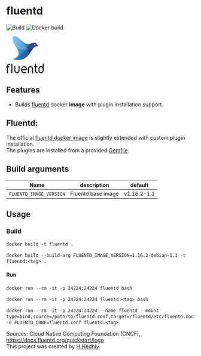 # fluentd

![Build](https://github.com/thehedhly/fluentd/actions/workflows/ci.yml/badge.svg?branch=main)
![Docker build](https://github.com/thehedhly/fluentd/actions/workflows/linter.yml/badge.svg?branch=main)

<img src="README-Resources/fluentd.png" width="100" height="100" alt="Fluentd Logo" />

## Features
- Builds [fluentd](https://docs.fluentd.org/) docker __image__ with plugin installation support.

## Fluentd:
The official [fluentd docker image](https://github.com/fluent/fluentd-docker-image/tree/master) is slightly extended with custom plugin installation.</br> 
The plugins are installed from a provided [Gemfile](https://bundler.io/guides/gemfile.html).


## Build arguments
| Name | description | default |
|------|---------|---------|
| `FLUENTD_IMAGE_VERSION` | Fluentd base image | v1.16.2-1.1 |


## Usage
### Build
```
docker build -t fluentd .
```
```
docker build --build-arg FLUENTD_IMAGE_VERSION=1.16.2-debian-1.1 -t fluentd:<tag> .
```
#### Run
```
docker run --rm -it -p 24224:24224 fluentd bash
```
```
docker run --rm -it -p 24224:24224 fluentd:<tag> bash
```
```
docker run --rm -it -p 24224:24224 --name fluentd --mount type=bind,source=/path/to/fluentd.conf,target=/fluentd/etc/fluentd.conf -e FLUENTD_CONF=fluentd.conf fluentd:<tag>
```

Sources: Cloud Native Computing Foundation (CNCF), https://docs.fluentd.org/quickstart/logo </br>
This project was created by [H.Hedhly](https://hedhly.com).

